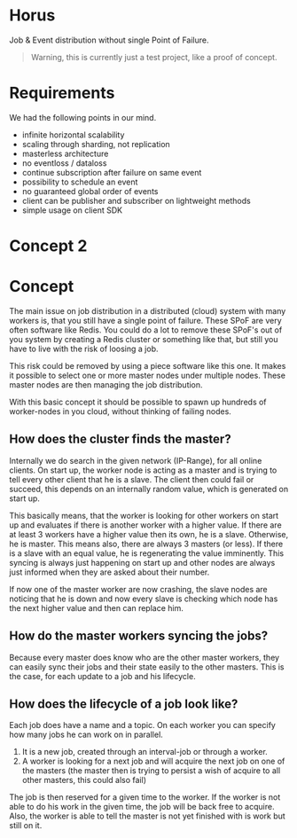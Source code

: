 # Horus

Job & Event distribution without single Point of Failure.

> Warning, this is currently just a test project, like a proof of concept.

# Requirements

We had the following points in our mind.

- infinite horizontal scalability
- scaling through sharding, not replication
- masterless architecture
- no eventloss / dataloss
- continue subscription after failure on same event
- possibility to schedule an event
- no guaranteed global order of events
- client can be publisher and subscriber on lightweight methods
- simple usage on client SDK

# Concept 2



# Concept

The main issue on job distribution in a distributed (cloud) system with many workers is, that you still have a single point
of failure. These SPoF are very often software like Redis. You could do a lot to remove these SPoF's out of you system by
creating a Redis cluster or something like that, but still you have to live with the risk of loosing a job.

This risk could be removed by using a piece software like this one. It makes it possible to select one or more master nodes
under multiple nodes. These master nodes are then managing the job distribution.

With this basic concept it should be possible to spawn up hundreds of worker-nodes in you cloud, without thinking of failing
nodes.

## How does the cluster finds the master?

Internally we do search in the given network (IP-Range), for all online clients. On start up, the worker node is acting as
a master and is trying to tell every other client that he is a slave. The client then could fail or succeed, this depends
on an internally random value, which is generated on start up.

This basically means, that the worker is looking for other workers on start up and evaluates if there is another worker
with a higher value. If there are at least 3 workers have a higher value then its own, he is a slave. Otherwise, he is master.
This means also, there are always 3 masters (or less). If there is a slave with an equal value, he is regenerating the value
imminently. This syncing is always just happening on start up and other nodes are always just informed when they are asked
about their number.

If now one of the master worker are now crashing, the slave nodes are noticing that he is down and now every slave is checking
which node has the next higher value and then can replace him.

## How do the master workers syncing the jobs?

Because every master does know who are the other master workers, they can easily sync their jobs and their state easily
to the other masters. This is the case, for each update to a job and his lifecycle.

## How does the lifecycle of a job look like?

Each job does have a name and a topic. On each worker you can specify how many jobs he can work on in parallel.

1. It is a new job, created through an interval-job or through a worker.
2. A worker is looking for a next job and will acquire the next job on one of the masters
   (the master then is trying to persist a wish of acquire to all other masters, this could also fail)
   
The job is then reserved for a given time to the worker. If the worker is not able to do his work in the given time, the
job will be back free to acquire. Also, the worker is able to tell the master is not yet finished with is work but still
on it.
